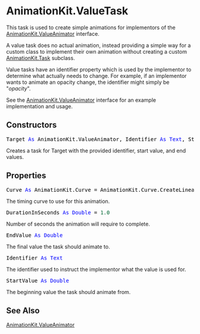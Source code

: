 # AnimationKit.ValueTask

This task is used to create simple animations for implementors of the [AnimationKit.ValueAnimator](AnimationKit.ValueAnimator.md) interface.

A value task does no actual animation, instead providing a simple way for a custom class to implement their own animation without creating a custom [AnimationKit.Task](AnimationKit.Task.md) subclass.

Value tasks have an identifier property which is used by the implementor to determine what actually needs to change. For example, if an implementor wants to animate an opacity change, the identifier might simply be "*opacity*".

See the [AnimationKit.ValueAnimator](AnimationKit.ValueAnimator.md) interface for an example implementation and usage.

## Constructors

<pre><span style="color: #000000;">Target <span style="color: #0000FF;">As</span> AnimationKit.ValueAnimator, Identifier <span style="color: #0000FF;">As</span> <span style="color: #0000FF;">Text</span>, StartValue <span style="color: #0000FF;">As</span> <span style="color: #0000FF;">Double</span>, EndValue <span style="color: #0000FF;">As</span> <span style="color: #0000FF;">Double</span></span></pre>
Creates a task for Target with the provided identifier, start value, and end values.

## Properties

<pre id="property.curve"><span style="color: #000000;">Curve <span style="color: #0000FF;">As</span> AnimationKit.Curve = AnimationKit.Curve.CreateLinear()</span></pre>
The timing curve to use for this animation.

<pre id="property.durationinseconds"><span style="color: #000000;">DurationInSeconds <span style="color: #0000FF;">As</span> <span style="color: #0000FF;">Double</span> = <span style="color: #006633;">1.0</span></span></pre>
Number of seconds the animation will require to complete.

<pre id="property.endvalue"><span style="color: #000000;">EndValue <span style="color: #0000FF;">As</span> <span style="color: #0000FF;">Double</span></span></pre>
The final value the task should animate to.

<pre id="property.identifier"><span style="color: #000000;">Identifier <span style="color: #0000FF;">As</span> <span style="color: #0000FF;">Text</span></span></pre>
The identifier used to instruct the implementor what the value is used for.

<pre id="property.startvalue"><span style="color: #000000;">StartValue <span style="color: #0000FF;">As</span> <span style="color: #0000FF;">Double</span></span></pre>
The beginning value the task should animate from.

## See Also

[AnimationKit.ValueAnimator](AnimationKit.ValueAnimator.md)